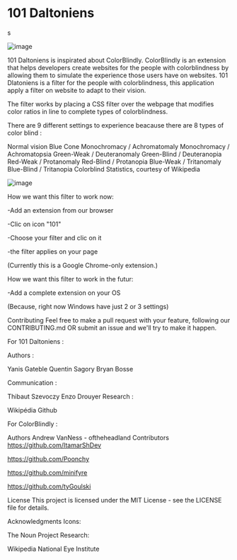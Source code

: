 <h1>101 Daltoniens</h1>s

![image](https://user-images.githubusercontent.com/59438459/135892169-a02da1d4-d7d1-4db5-9e04-a3f369e8e9f1.png)


101 Daltoniens is inspirated about ColorBlindly. ColorBlindly is an extension that helps developers create websites for the people with colorblindness by allowing them to simulate the experience those users have on websites. 101 Dlatoniens is a filter for the people with colorblindness, this application apply a filter on website to adapt to their vision.

The filter works by placing a CSS filter over the webpage that modifies color ratios in line to complete types of colorblindness.

There are 9 different settings to experience beacause there are 8 types of color blind :

Normal vision
Blue Cone Monochromacy / Achromatomaly
Monochromacy / Achromatopsia
Green-Weak / Deuteranomaly
Green-Blind / Deuteranopia
Red-Weak / Protanomaly
Red-Blind / Protanopia
Blue-Weak / Tritanomaly
Blue-Blind / Tritanopia
Colorblind Statistics, courtesy of Wikipedia


![image](https://user-images.githubusercontent.com/59438459/135892104-791b5b80-ce6f-4f1f-bada-1dc4e48bcb43.png)


How we want this filter to work now:

-Add an extension from our browser

-Clic on icon "101"

-Choose your filter and clic on it

-the filter applies on your page

(Currently this is a Google Chrome-only extension.)



How we want this filter to work in the futur:

-Add a complete extension on your OS

(Because, right now Windows have just 2 or 3 settings)

Contributing
Feel free to make a pull request with your feature, following our CONTRIBUTING.md OR submit an issue and we'll try to make it happen.

For 101 Daltoniens :

Authors :

Yanis Gateble
Quentin Sagory
Bryan Bosse

Communication :

Thibaut Szevoczy
Enzo Drouyer
Research : 

Wikipédia
Github

For ColorBlindly : 

Authors
Andrew VanNess - oftheheadland
Contributors
https://github.com/ItamarShDev

https://github.com/Poonchy

https://github.com/minifyre

https://github.com/tyGoulski

License
This project is licensed under the MIT License - see the LICENSE file for details.

Acknowledgments
Icons:

The Noun Project
Research:

Wikipedia
National Eye Institute
